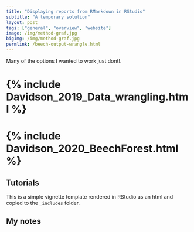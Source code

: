 ```yaml
---
title: "Displaying reports from RMarkdown in RStudio"
subtitle: "A temporary solution"
layout: post
tags: ["general", "overview", "website"]
image: /img/method-graf.jpg 
bigimg: /img/method-graf.jpg 
permlink: /beech-output-wrangle.html
---
```


Many of the options I wanted to work just dont!.

# {% include Davidson_2019_Data_wrangling.html %}
# 
# {% include Davidson_2020_BeechForest.html %}

## Tutorials

This is a simple vignette template rendered in RStudio as an html and copied to the `_includes` folder.

## My notes